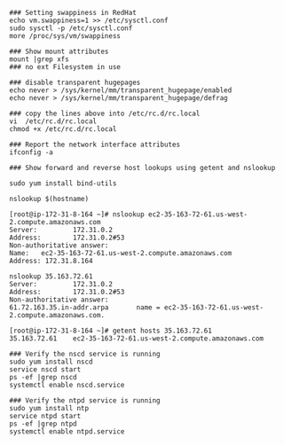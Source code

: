 
    ### Setting swappiness in RedHat
    echo vm.swappiness=1 >> /etc/sysctl.conf
    sudo sysctl -p /etc/sysctl.conf
    more /proc/sys/vm/swappiness
    
    ### Show mount attributes
    mount |grep xfs
    ### no ext Filesystem in use
    
    ### disable transparent hugepages
    echo never > /sys/kernel/mm/transparent_hugepage/enabled
    echo never > /sys/kernel/mm/transparent_hugepage/defrag

    ### copy the lines above into /etc/rc.d/rc.local
    vi  /etc/rc.d/rc.local
    chmod +x /etc/rc.d/rc.local
    
    ### Report the network interface attributes
    ifconfig -a

    ### Show forward and reverse host lookups using getent and nslookup

    sudo yum install bind-utils
    
    nslookup $(hostname)

    [root@ip-172-31-8-164 ~]# nslookup ec2-35-163-72-61.us-west-2.compute.amazonaws.com
    Server:         172.31.0.2
    Address:        172.31.0.2#53
    Non-authoritative answer:
    Name:   ec2-35-163-72-61.us-west-2.compute.amazonaws.com
    Address: 172.31.8.164

    nslookup 35.163.72.61
    Server:         172.31.0.2
    Address:        172.31.0.2#53
    Non-authoritative answer:
    61.72.163.35.in-addr.arpa       name = ec2-35-163-72-61.us-west-2.compute.amazonaws.com.

    [root@ip-172-31-8-164 ~]# getent hosts 35.163.72.61
    35.163.72.61    ec2-35-163-72-61.us-west-2.compute.amazonaws.com

    ### Verify the nscd service is running
    sudo yum install nscd
    service nscd start
    ps -ef |grep nscd
    systemctl enable nscd.service

    ### Verify the ntpd service is running
    sudo yum install ntp
    service ntpd start
    ps -ef |grep ntpd
    systemctl enable ntpd.service


 
